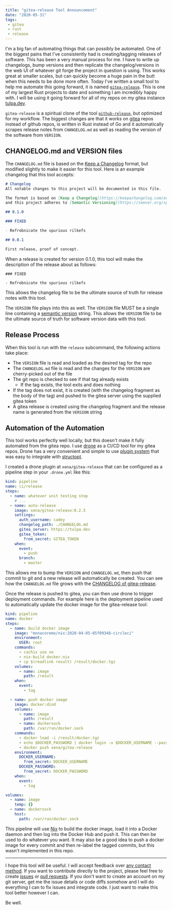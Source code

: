 ```yaml
---
title: "gitea-release Tool Announcement"
date: "2020-05-31"
tags:
 - gitea
 - rust
 - release
---
```


I'm a big fan of automating things that can possibly be automated. One of the
biggest pains that I've consistently had is creating/tagging releases of
software. This has been a very manual process for me. I have to write up
changelogs, bump versions and then replicate the changelog/versions in the web
UI of whatever git forge the project in question is using. This works great at
smaller scales, but can quickly become a huge pain in the butt when this needs
to be done more often. Today I've written a small tool to help me automate this
going forward, it is named
[`gitea-release`](https://tulpa.dev/cadey/gitea-release). This is one of my
largest Rust projects to date and something I am incredibly happy with. I will
be using it going forward for all of my repos on my gitea instance
[tulpa.dev](https://tulpa.dev).

`gitea-release` is a spiritual clone of the tool [`github-release`][ghrelease],
but optimized for my workflow. The biggest changes are that it works on
[gitea][gitea] repos instead of github repos, is written in Rust instead of Go
and it automatically scrapes release notes from `CHANGELOG.md` as well as
reading the version of the software from `VERSION`. 

[ghrelease]: https://github.com/github-release/github-release
[gitea]: https://gitea.io

## CHANGELOG.md and VERSION files

The `CHANGELOG.md` file is based on the [Keep a Changelog][kacl] format, but
modified slightly to make it easier for this tool. Here is an example changelog
that this tool accepts:

[kacl]: https://keepachangelog.com/en/1.0.0/

```markdown
# Changelog
All notable changes to this project will be documented in this file.

The format is based on [Keep a Changelog](https://keepachangelog.com/en/1.0.0/),
and this project adheres to [Semantic Versioning](https://semver.org/spec/v2.0.0.html).

## 0.1.0

### FIXED

- Refrobnicate the spurious rilkefs

## 0.0.1

First release, proof of concept.
```

When a release is created for version 0.1.0, this tool will make the description
of the release about as follows:

```
### FIXED

- Refrobnicate the spurious rilkefs
```

This allows the changelog file to be the ultimate source of truth for release
notes with this tool.

The `VERSION` file plays into this as well. The `VERSION` file MUST be a single
line containing a [semantic version][semver] string. This allows the `VERSION`
file to be the ultimate source of truth for software version data with this
tool.

[semver]: https://semver.org/spec/v2.0.0.html

## Release Process

When this tool is run with the `release` subcommand, the following actions take place:

- The `VERSION` file is read and loaded as the desired tag for the repo
- The `CHANGELOG.md` file is read and the changes for the `VERSION` are
  cherry-picked out of the file
- The git repo is checked to see if that tag already exists
  - If the tag exists, the tool exits and does nothing
- If the tag does not exist, it is created (with the changelog fragment as the
  body of the tag) and pushed to the gitea server using the supplied gitea token
- A gitea release is created using the changelog fragment and the release name
  is generated from the `VERSION` string

## Automation of the Automation

This tool works perfectly well locally, but this doesn't make it fully
automated from the gitea repo. I use [drone][drone] as a CI/CD tool for my gitea
repos. Drone has a very convenient and simple to use [plugin
system][droneplugin] that was easy to integrate with [structopt][structopt].

[drone]: https://drone.io
[droneplugin]: https://docs.drone.io/plugins/overview/
[structopt]: https://crates.io/crates/structopt

I created a drone plugin at `xena/gitea-release` that can be configured as a
pipeline step in your `.drone.yml` like this:

```yaml
kind: pipeline
name: ci/release
steps:
  - name: whatever unit testing step
    # ...
  - name: auto-release
    image: xena/gitea-release:0.2.5
    settings:
      auth_username: cadey
      changelog_path: ./CHANGELOG.md
      gitea_server: https://tulpa.dev
      gitea_token:
        from_secret: GITEA_TOKEN
    when:
      event:
        - push
      branch:
        - master
```

This allows me to bump the `VERSION` and `CHANGELOG.md`, then push that commit
to git and a new release will automatically be created. You can see how the
`CHANGELOG.md` file grows with the [CHANGELOG of
gitea-release](https://tulpa.dev/cadey/gitea-release/src/branch/master/CHANGELOG.md).

Once the release is pushed to gitea, you can then use drone to trigger
deployment commands. For example here is the deployment pipeline used to
automatically update the docker image for the gitea-release tool:

```yaml
kind: pipeline
name: docker
steps:
  - name: build docker image
    image: "monacoremo/nix:2020-04-05-05f09348-circleci"
    environment:
      USER: root
    commands:
      - cachix use xe
      - nix-build docker.nix
      - cp $(readlink result) /result/docker.tgz
    volumes:
      - name: image
        path: /result
    when:
      event:
        - tag

  - name: push docker image
    image: docker:dind
    volumes:
      - name: image
        path: /result
      - name: dockersock
        path: /var/run/docker.sock
    commands:
      - docker load -i /result/docker.tgz
      - echo $DOCKER_PASSWORD | docker login -u $DOCKER_USERNAME --password-stdin
      - docker push xena/gitea-release
    environment:
      DOCKER_USERNAME:
        from_secret: DOCKER_USERNAME
      DOCKER_PASSWORD:
        from_secret: DOCKER_PASSWORD
    when:
      event:
        - tag

volumes:
  - name: image
    temp: {}
  - name: dockersock
    host:
      path: /var/run/docker.sock
```

This pipeline will use [Nix](https://nixos.org/nix) to build the docker image,
load it into a Docker daemon and then log into the Docker Hub and push it. This
can then be used to do whatever you want. It may also be a good idea to push a
docker image for every commit and then re-label the tagged commits, but this
wasn't implemented in this repo.

---

I hope this tool will be useful. I will accept feedback over [any contact
method](/contact). If you want to contribute directly to the project, please
feel free to create [issues](https://tulpa.dev/cadey/gitea-release/issues) or
[pull requests](https://tulpa.dev/cadey/gitea-release/pulls). If you don't want
to create an account on my git server, get me the issue details or code diffs
somehow and I will do everything I can to fix issues and integrate code. I just
want to make this tool better however I can.

Be well.
